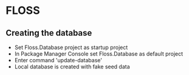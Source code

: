 # FLOSS
## Creating the database

- Set Floss.Database project as startup project
- In Package Manager Console set Floss.Database as default project
- Enter command 'update-database' 
- Local database is created with fake seed data



